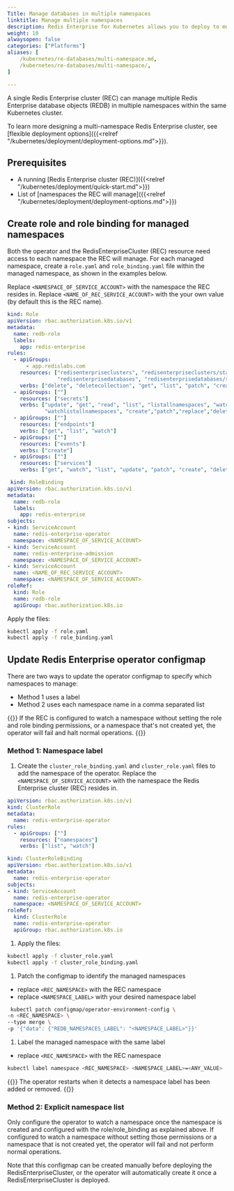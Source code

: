 ```yaml
---
Title: Manage databases in multiple namespaces
linktitle: Manage multiple namespaces
description: Redis Enterprise for Kubernetes allows you to deploy to multiple namespaces within your Kubernetes cluster. This article shows you how to configure your Redis Enterprise cluster to connect to databases in multiple namespaces
weight: 10
alwaysopen: false
categories: ["Platforms"]
aliases: [
    /kubernetes/re-databases/multi-namespace.md,
    /kubernetes/re-databases/multi-namespace/,
]

---
```


A single Redis Enterprise cluster (REC) can manage multiple Redis Enterprise database objects (REDB) in multiple namespaces within the same Kubernetes cluster.

To learn more designing a multi-namespace Redis Enterprise cluster, see [flexible deployment options]({{<relref "/kubernetes/deployment/deployment-options.md">}}).

## Prerequisites

- A running [Redis Enterprise cluster (REC)]({{<relref "/kubernetes/deployment/quick-start.md">}})
- List of [namespaces the REC will manage]({{<relref "/kubernetes/deployment/deployment-options.md">}})

## Create role and role binding for managed namespaces

Both the operator and the RedisEnterpriseCluster (REC) resource need access to each namespace the REC will manage. For each managed namespace, create a `role.yaml` and `role_binding.yaml` file within the managed namespace, as shown in the examples below.

Replace `<NAMESPACE_OF_SERVICE_ACCOUNT>` with the namespace the REC resides in.
Replace `<NAME_OF_REC_SERVICE_ACCOUNT>` with the your own value (by default this is the REC name).

```yaml
kind: Role
apiVersion: rbac.authorization.k8s.io/v1
metadata:
  name: redb-role
  labels:
    app: redis-enterprise
rules:
  - apiGroups:
      - app.redislabs.com
    resources: ["redisenterpriseclusters", "redisenterpriseclusters/status", "redisenterpriseclusters/finalizers",
                "redisenterprisedatabases", "redisenterprisedatabases/status", "redisenterprisedatabases/finalizers"]
    verbs: ["delete", "deletecollection", "get", "list", "patch", "create", "update", "watch"]
  - apiGroups: [""]
    resources: ["secrets"]
    verbs: ["update", "get", "read", "list", "listallnamespaces", "watch", "watchlist",
            "watchlistallnamespaces", "create","patch","replace","delete","deletecollection"]
  - apiGroups: [""]
    resources: ["endpoints"]
    verbs: ["get", "list", "watch"]
  - apiGroups: [""]
    resources: ["events"]
    verbs: ["create"]
  - apiGroups: [""]
    resources: ["services"]
    verbs: ["get", "watch", "list", "update", "patch", "create", "delete"]
```

```yaml
 kind: RoleBinding
apiVersion: rbac.authorization.k8s.io/v1
metadata:
  name: redb-role
  labels:
    app: redis-enterprise
subjects:
- kind: ServiceAccount
  name: redis-enterprise-operator
  namespace: <NAMESPACE_OF_SERVICE_ACCOUNT>
- kind: ServiceAccount
  name: redis-enterprise-admission
  namespace: <NAMESPACE_OF_SERVICE_ACCOUNT>
- kind: ServiceAccount
  name: <NAME_OF_REC_SERVICE_ACCOUNT>
  namespace: <NAMESPACE_OF_SERVICE_ACCOUNT>
roleRef:
  kind: Role
  name: redb-role
  apiGroup: rbac.authorization.k8s.io
```

Apply the files:

```sh
kubectl apply -f role.yaml
kubectl apply -f role_binding.yaml
```

## Update Redis Enterprise operator configmap

There are two ways to update the operator configmap to specify which namespaces to manage:

- Method 1 uses a label
- Method 2 uses each namespace name in a comma separated list

{{<note>}}
If the REC is configured to watch a namespace without setting the role and role binding permissions, or a namespace that's not created yet, the operator will fail and halt normal operations.
{{</note>}}

### Method 1: Namespace label

1. Create the `cluster_role_binding.yaml` and `cluster_role.yaml` files to add the namespace of the operator. Replace the `<NAMESPACE_OF_SERVICE_ACCOUNT>` with the namespace the Redis Enterprise cluster (REC) resides in.

```yaml
apiVersion: rbac.authorization.k8s.io/v1
kind: ClusterRole
metadata:
  name: redis-enterprise-operator
rules:
  - apiGroups: [""]
    resources: ["namespaces"]
    verbs: ["list", "watch"]
```

```yaml
kind: ClusterRoleBinding
apiVersion: rbac.authorization.k8s.io/v1
metadata:
  name: redis-enterprise-operator
subjects:
- kind: ServiceAccount
  name: redis-enterprise-operator
  namespace: <NAMESPACE_OF_SERVICE_ACCOUNT>
roleRef:
  kind: ClusterRole
  name: redis-enterprise-operator
  apiGroup: rbac.authorization.k8s.io
```

1. Apply the files:

  ```sh
  kubectl apply -f cluster_role.yaml
  kubectl apply -f cluster_role_binding.yaml 
  ```

1. Patch the configmap to identify the managed namespaces

 - replace `<REC_NAMESPACE>` with the REC namespace
 - replace `<NAMESPACE_LABEL>` with your desired namespace label

  ```sh
   kubectl patch configmap/operator-environment-config \
  -n <REC_NAMESPACE> \
  --type merge \
  -p '{"data": {"REDB_NAMESPACES_LABEL": "<NAMESPACE_LABEL>"}}'
  ```

1. Label the managed namespace with the same label

 - replace `<REC_NAMESPACE>` with the REC namespace

  ```sh
  kubectl label namespace <REC_NAMESPACE> <NAMESPACE_LABEL>=<ANY_VALUE>
  ```

{{<note>}}
The operator restarts when it detects a namespace label has been added or removed. 
{{</note>}}

### Method 2: Explicit namespace list

Only configure the operator to watch a namespace once the namespace is created and configured with the role/role_binding as explained above. If configured to watch a namespace without setting those permissions or a namespace that is not created yet, the operator will fail and not perform normal operations.

Note that this configmap can be created manually before deploying the RedisEnterpriseCluster, or the operator will automatically create it once a RedisEnterpriseCluster is deployed.





